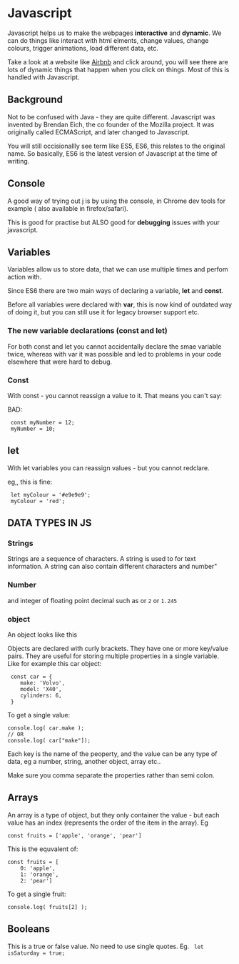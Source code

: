 # Javascript

Javascript helps us to make the webpages **interactive** and **dynamic**. We can do things like interact with html elments, change values, change colours, trigger animations, load different data, etc.

Take a look at a website like [Airbnb](https://www.airbnb.co.uk/) and click around, you will see there are lots of dynamic things that happen when you click on things. Most of this is handled with Javascript.

## Background 

Not to be confused with Java - they are quite different. Javascript was invented by Brendan Eich, the co founder of the Mozilla project. It was originally called ECMAScript, and later changed to Javascript.

You will still occisionallly see term like ES5, ES6, this relates to the original name. So basically, ES6 is the latest version of Javascript at the time of writing.

## Console

A good way of trying out j is by using the console, in Chrome dev tools for example ( also available in firefox/safari).

This is good for practise but ALSO good for **debugging** issues with your javascript.


## Variables

Variables allow us to store data, that we can use multiple times and perfom action with.

Since ES6 there are two main ways of declaring a variable, **let** and **const**.

Before all variables were declared with **var**, this is now kind of outdated way of doing it, but you can still use it for legacy browser support etc.

### The new variable declarations (const and let)

For both const and let you cannot accidentally declare the smae variable twice, whereas with var it was possible and led to problems in your code elsewhere that were hard to debug.

### Const
With const - you cannot reassign a value to it. That means you can't say:

BAD:
```
 const myNumber = 12;
 myNumber = 10;
```

## let
With let variables you can reassign values - but you cannot redclare.

eg,, this is fine:
```
 let myColour = '#e9e9e9';
 myColour = 'red';
```


## DATA TYPES IN JS

### Strings

Strings are a sequence of characters. A string is used to for text information. A string can also contain different characters and number" 

### Number

and integer of floating point decimal such as  or `2` or `1.245`

### object

An object looks like this 


Objects are declared with curly brackets. They have one or more key/value pairs. They are useful for storing multiple properties in a single variable. Like for example this car object:

```
 const car = {
    make: 'Volvo',
    model: 'X40',
    cylinders: 6,
 }
```

To get a single value:

```
console.log( car.make );
// OR
console.log( car["make"]);
```
Each key is the name of the peoperty, and the value can be any type of data, eg a number, string, another object, array etc..

Make sure you comma separate the properties rather than semi colon.

## Arrays 

An array is a type of object, but they only container the value - but each value has an index (represents the order of the item in the array). Eg
```
const fruits = ['apple', 'orange', 'pear']
```
This is the equvalent of:
```
const fruits = [
    0: 'apple', 
    1: 'orange', 
    2: 'pear']
```

To get a single fruit:

```
console.log( fruits[2] );
```

## Booleans

This is a true or false value. No need to use single quotes.
 Eg.
` let isSaturday = true;`
